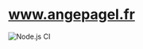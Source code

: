 # www.angepagel.fr

![Node.js CI](https://github.com/angepagel/www.angepagel.fr/workflows/Node.js%20CI/badge.svg)
